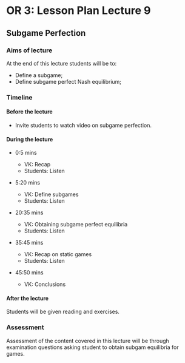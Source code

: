 # OR 3: Lesson Plan Lecture 9
## Subgame Perfection

### Aims of lecture

At the end of this lecture students will be to:

- Define a subgame;
- Define subgame perfect Nash equilibrium;

### Timeline

#### Before the lecture

- Invite students to watch video on subgame perfection.

#### During the lecture

- 0:5 mins

    - VK: Recap
    - Students: Listen

- 5:20 mins

    - VK: Define subgames
    - Students: Listen

- 20:35 mins

    - VK: Obtaining subgame perfect equilibria
    - Students: Listen

- 35:45 mins

    - VK: Recap on static games
    - Students: Listen

- 45:50 mins

    - VK: Conclusions

#### After the lecture

Students will be given reading and exercises.

### Assessment

Assessment of the content covered in this lecture will be through examination questions asking student to obtain subgam equilibria for games.
